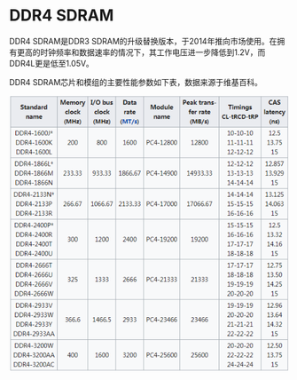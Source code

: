 DDR4 SDRAM
======
DDR4 SDRAM是DDR3 SDRAM的升级替换版本，于2014年推向市场使用。在拥有更高的时钟频率和数据速率的情况下，其工作电压进一步降低到1.2V，而DDR4L更是低至1.05V。

DDR4 SDRAM芯片和模组的主要性能参数如下表，数据来源于维基百科。

![DDR4](../Drawings/DDR4.png)
